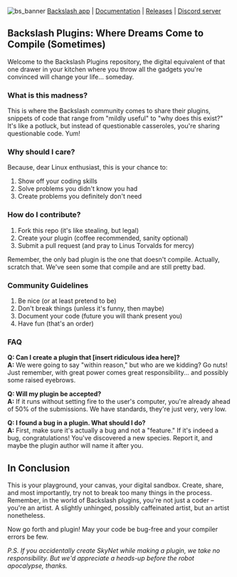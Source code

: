 
![bs_banner](https://github.com/user-attachments/assets/ca33bf1a-9910-4d18-9bf4-bbfc62be8df3)
[Backslash app](https://github.com/backslash-app/backslash) | [Documentation](https://github.com/backslash/backslash-app/blob/main/DOCUMENTATION.md) | [Releases](https://github.com/backslash/backslash-app/releases) | [Discord server](https://discord.gg/sTzwBzDkK9)

## Backslash Plugins: Where Dreams Come to Compile (Sometimes)

Welcome to the Backslash Plugins repository, the digital equivalent of that one drawer in your kitchen where you throw all the gadgets you're convinced will change your life... someday.

### What is this madness?

This is where the Backslash community comes to share their plugins, snippets of code that range from "mildly useful" to "why does this exist?" It's like a potluck, but instead of questionable casseroles, you're sharing questionable code. Yum!

### Why should I care?

Because, dear Linux enthusiast, this is your chance to:
1. Show off your coding skills
2. Solve problems you didn't know you had
3. Create problems you definitely don't need

### How do I contribute?

1. Fork this repo (it's like stealing, but legal)
2. Create your plugin (coffee recommended, sanity optional)
3. Submit a pull request (and pray to Linus Torvalds for mercy)

Remember, the only bad plugin is the one that doesn't compile. Actually, scratch that. We've seen some that compile and are still pretty bad.

### Community Guidelines

1. Be nice (or at least pretend to be)
2. Don't break things (unless it's funny, then maybe)
3. Document your code (future you will thank present you)
4. Have fun (that's an order)

### FAQ

**Q: Can I create a plugin that [insert ridiculous idea here]?**  
**A:** We were going to say "within reason," but who are we kidding? Go nuts! Just remember, with great power comes great responsibility... and possibly some raised eyebrows.

**Q: Will my plugin be accepted?**  
**A:** If it runs without setting fire to the user's computer, you're already ahead of 50% of the submissions. We have standards, they're just very, very low.

**Q: I found a bug in a plugin. What should I do?**  
**A:** First, make sure it's actually a bug and not a "feature." If it's indeed a bug, congratulations! You've discovered a new species. Report it, and maybe the plugin author will name it after you.

## In Conclusion

This is your playground, your canvas, your digital sandbox. Create, share, and most importantly, try not to break too many things in the process. Remember, in the world of Backslash plugins, you're not just a coder – you're an artist. A slightly unhinged, possibly caffeinated artist, but an artist nonetheless.

Now go forth and plugin! May your code be bug-free and your compiler errors be few.

_P.S. If you accidentally create SkyNet while making a plugin, we take no responsibility. But we'd appreciate a heads-up before the robot apocalypse, thanks._
